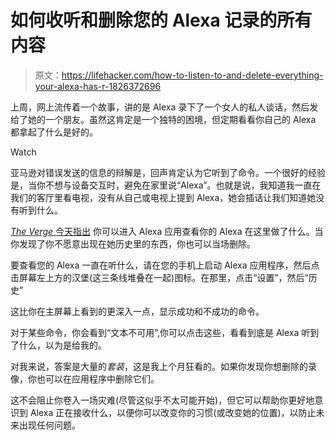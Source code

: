 # 如何收听和删除您的 Alexa 记录的所有内容

> 原文：<https://lifehacker.com/how-to-listen-to-and-delete-everything-your-alexa-has-r-1826372696>

上周，网上流传着一个故事，讲的是 Alexa 录下了一个女人的私人谈话，然后发给了她的一个朋友。虽然这肯定是一个独特的困境，但定期看看你自己的 Alexa 都拿起了什么是好的。

Watch

亚马逊对错误发送的信息的辩解是，回声肯定认为它听到了命令。一个很好的经验是，当你不想与设备交互时，避免在家里说“Alexa”。也就是说，我知道我一直在我们的客厅里看电视，没有从自己或电视上提到 Alexa，她会插话让我们知道她没有听到什么。

[*The Verge* 今天指出](https://www.theverge.com/2018/5/28/17402154/how-to-see-amazon-echo-alexa-conversation-recording-history-listen) 你可以进入 Alexa 应用查看你的 Alexa 在这里做了什么。当你发现了你不愿意出现在她历史里的东西，你也可以当场删除。

要查看您的 Alexa 一直在听什么，请在您的手机上启动 Alexa 应用程序，然后点击屏幕左上方的汉堡(这三条线堆叠在一起)图标。在那里，点击“设置”，然后“历史”

这比你在主屏幕上看到的更深入一点，显示成功和不成功的命令。

对于某些命令，你会看到“文本不可用”,你可以点击这些，看看到底是 Alexa 听到了什么，以为是给我的。

对我来说，答案是大量的*套装*，这是我上个月狂看的。如果你发现你想删除的录像，你也可以在应用程序中删除它们。

这不会阻止你卷入一场灾难(尽管这似乎不太可能开始)，但它可以帮助你更好地意识到 Alexa 正在接收什么，以便你可以改变你的习惯(或改变她的位置)，以防止未来出现任何问题。